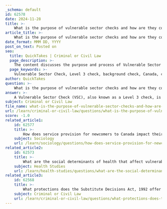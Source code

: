 ```yaml
---
_schema: default
id: 62578
date: 2024-11-28
title: >-
    What is the purpose of vulnerable sector checks and how are they conducted?
article_title: >-
    What is the purpose of vulnerable sector checks and how are they conducted?
date_format: MMM DD, YYYY
post_on_text: Posted on
seo:
  title: QuickTakes | Criminal or Civil Law
  page_description: >-
    The content discusses the purpose and process of Vulnerable Sector Checks (VSC) in Canada, focusing on their role in screening individuals working with vulnerable populations to ensure safety.
  page_keywords: >-
    Vulnerable Sector Check, Level 3 check, background check, Canada, criminal history, vulnerable populations, safeguarding, application process, identification verification, police investigation, confidentiality, institutional policies, Criminal Records Act
author: QuickTakes
question: >-
    What is the purpose of vulnerable sector checks and how are they conducted?
answer: >-
    A Vulnerable Sector Check (VSC), also known as a Level 3 check, is a type of police background check conducted in Canada specifically for individuals seeking employment or volunteer opportunities that involve working with vulnerable populations. Vulnerable persons are defined as individuals who, due to their age, disability, or other circumstances, are in a position of dependence on others. This includes children under 18 years, the elderly, and individuals with disabilities.\n\nThe primary purpose of a Vulnerable Sector Check is to ensure the safety and well-being of vulnerable individuals by screening out those who may pose a risk due to a criminal history. The check focuses on identifying any criminal records that could indicate a potential threat to these populations.\n\nThe process for conducting a Vulnerable Sector Check typically involves the following steps:\n\n1. **Application Submission**: The individual seeking the check must submit an application through a police service. This application is usually initiated by the organization that requires the check, such as schools, healthcare facilities, or volunteer organizations.\n\n2. **Identification Verification**: The applicant must provide valid identification, as specified by the police service. It's important to note that certain forms of identification, such as Ontario Health Cards, are not accepted.\n\n3. **Background Investigation**: The police service conducts a thorough background investigation, which includes checking for any criminal records, outstanding warrants, charges, and judicial orders. The check is specifically tailored to assess the applicant's suitability for working with vulnerable individuals.\n\n4. **Results Communication**: Once the check is completed, the police service sends the results to the requesting organization. The results are confidential and are only shared with the organization that requested the check.\n\n5. **Position-Specific Requirement**: Vulnerable Sector Checks are required for specific positions that involve responsibility for the well-being of vulnerable persons. This includes roles such as teachers, social workers, daycare workers, and healthcare workers.\n\nIt is important to note that Vulnerable Sector Checks are not conducted for individuals under 18 years of age, and the checks are specific to the institution that requests them. Each organization may have its own policies regarding the necessity of a VSC, and the checks are governed by the Criminal Records Act of Canada, which outlines the legal framework for conducting these checks.
subject: Criminal or Civil Law
file_name: what-is-the-purpose-of-vulnerable-sector-checks-and-how-are-they-conducted.md
url: /learn/criminal-or-civil-law/questions/what-is-the-purpose-of-vulnerable-sector-checks-and-how-are-they-conducted
score: -1.0
related_article1:
    id: 62577
    title: >-
        How does service provision for newcomers to Canada impact their vulnerability?
    subject: Sociology
    url: /learn/sociology/questions/how-does-service-provision-for-newcomers-to-canada-impact-their-vulnerability
related_article2:
    id: 62573
    title: >-
        What are the social determinants of health that affect vulnerable populations during COVID-19?
    subject: Health Studies
    url: /learn/health-studies/questions/what-are-the-social-determinants-of-health-that-affect-vulnerable-populations-during-covid19
related_article3:
    id: 62568
    title: >-
        What protections does the Substitute Decisions Act, 1992 offer to vulnerable populations?
    subject: Criminal or Civil Law
    url: /learn/criminal-or-civil-law/questions/what-protections-does-the-substitute-decisions-act-1992-offer-to-vulnerable-populations
---
```


&nbsp;